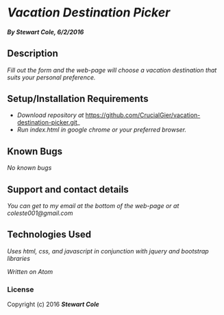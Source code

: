 # _Vacation Destination Picker_

#### _By Stewart Cole, 6/2/2016_

## Description

_Fill out the form and the web-page will choose a vacation destination that suits your personal preference._

## Setup/Installation Requirements

* _Download repository at_ https://github.com/CrucialGier/vacation-destination-picker.git_
* _Run index.html in google chrome or your preferred browser._

## Known Bugs

_No known bugs_

## Support and contact details

_You can get to my email at the bottom of the web-page or at coleste001@gmail.com_

## Technologies Used

_Uses html, css, and javascript in conjunction with jquery and bootstrap libraries_

_Written on Atom_

### License


Copyright (c) 2016 **_Stewart Cole_**
